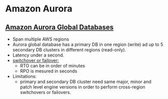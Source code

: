 # Amazon Aurora



## [Amazon Aurora Global Databases](https://docs.aws.amazon.com/AmazonRDS/latest/AuroraUserGuide/aurora-global-database.html)

- Span multiple AWS regions
- Aurora global database has a primary DB in one region (write) ad up to 5 secondary DB clusters in different regions (read-only). 
- Latency under a second.
- [switchover or failover:](https://docs.aws.amazon.com/AmazonRDS/latest/AuroraUserGuide/aurora-global-database-disaster-recovery.html)
  - RTO can be in order of minutes
  - RPO is mesured in seconds
- Limitations:
  - primary and secondary DB cluster need same major, minor and patch level engine versions in order to perform cross-region switchovers or failovers.